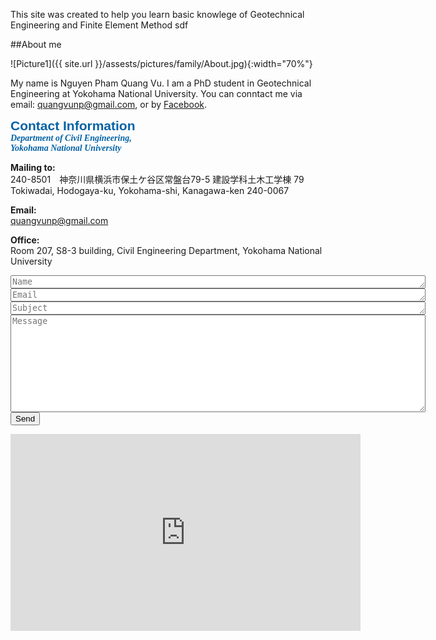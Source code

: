 
This site was created to help you learn basic knowlege of Geotechnical Engineering and Finite Element Method
sdf

##About me

![Picture1]({{ site.url }}/assests/pictures/family/About.jpg){:width="70%"}

My name is Nguyen Pham Quang Vu. I am a PhD student in Geotechnical Engineering at Yokohama National University. You can conntact me via email: quangvunp@gmail.com, or by [Facebook]("https://www.facebook.com/quangvu.np"). 


<span style="color: #0362a5; font-family: Arial; font-size: 1.5em;">**Contact Information**</span> <br />
<span style="color: #0362a5; font-family: Time News Roman; font-size: 1.0em;">
***Department of Civil Engineering, <br />
Yokohama National University***
</span>

**Mailing to:**<br />
240-8501 神奈川県横浜市保土ケ谷区常盤台79-5
建設学科土木工学棟 79 Tokiwadai, Hodogaya-ku, Yokohama-shi, Kanagawa-ken 240-0067

**Email:** <br />
quangvunp@gmail.com

**Office:**<br />
Room 207, S8-3 building, Civil Engineering Department, Yokohama National University

<form action="https://formspree.io/quangvunp@gmail.com"
     method="POST">
    <textarea placeholder = "Name" class="form-control" id="textarea" name="name" rows = "1" cols ="80"></textarea>
    <textarea placeholder = "Email" class="form-control" id="textarea" name="email" rows = "1" cols ="80"></textarea>
    <textarea placeholder = "Subject" class="form-control" id="textarea" name="subject" rows = "1" cols ="80"></textarea>
    <textarea placeholder = "Message" class="form-control" id="textarea" name="message" rows = "10" cols ="80"></textarea><br />
   <input type="submit" value="Send">
</form>


<iframe width="560" height="315" src="https://www.youtube.com/watch?v=XUJr0LyJeg8 " frameborder="0" allowfullscreen></iframe>
